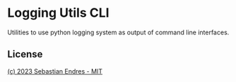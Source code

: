 # Logging Utils CLI

Utilities to use python logging system as output of command line interfaces.

## License

[(c) 2023 Sebastian Endres - MIT](./LICENSE)
